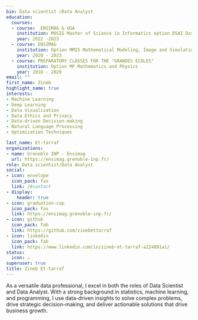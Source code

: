 ```yaml
---
bio: Data scientist /Data Analyst
education:
  courses:
  - course:  ENSIMAG & UGA 
    institution: MOSIG Master of Science in Informatics option DSAI Data Science and Artificial        Intelligence .
    year: 2022 -2023
  - course: ENSIMAG
    institution: Option MMIS Mathematical Modeling, Image and Simulation.
    year: 2020 - 2023
  - course: PREPARATORY CLASSES FOR THE "GRANDES ECOLES"
    institution: Option MP Mathematics and Physics
    year: 2018 - 2020
email: ""
first_name: Zineb
highlight_name: true
interests:
- Machine Learning 
- Deep Learning
- Data Visualization
- Data Ethics and Privacy
- Data-driven Decision-making
- Natural Language Processing
- Optimization Techniques

last_name: Et-tarraf
organizations:
- name: Grenoble INP - Ensimag
  url: https://ensimag.grenoble-inp.fr/
role: Data scientist/Data Analyst
social:
- icon: envelope
  icon_pack: fas
  link: /#contact
- display:
    header: true
- icon: graduation-cap
  icon_pack: fas
  link: https://ensimag.grenoble-inp.fr/
- icon: github
  icon_pack: fab
  link: https://github.com/zinebettarraf
- icon: linkedin
  icon_pack: fab
  link: https://www.linkedin.com/in/zineb-et-tarraf-a224891a1/
status:
  icon: ☕️
superuser: true
title: Zineb Et-tarraf
---
```


As a versatile data professional, I excel in both the roles of Data Scientist and Data Analyst. With a strong background in statistics, machine learning, and programming, I use data-driven insights to solve complex problems, drive strategic decision-making, and deliver actionable solutions that drive business growth.
